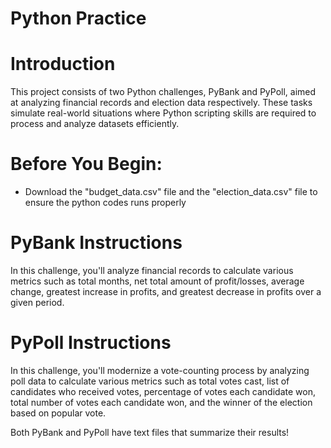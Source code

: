 # Python Practice

# Introduction
This project consists of two Python challenges, PyBank and PyPoll, aimed at analyzing financial records and election data respectively. These tasks simulate real-world situations where Python scripting skills are required to process and analyze datasets efficiently.

# Before You Begin:
- Download the "budget_data.csv" file and the "election_data.csv" file to ensure the python codes runs properly

# PyBank Instructions
In this challenge, you'll analyze financial records to calculate various metrics such as total months, net total amount of profit/losses, average change, greatest increase in profits, and greatest decrease in profits over a given period.

# PyPoll Instructions
In this challenge, you'll modernize a vote-counting process by analyzing poll data to calculate various metrics such as total votes cast, list of candidates who received votes, percentage of votes each candidate won, total number of votes each candidate won, and the winner of the election based on popular vote.


Both PyBank and PyPoll have text files that summarize their results!
